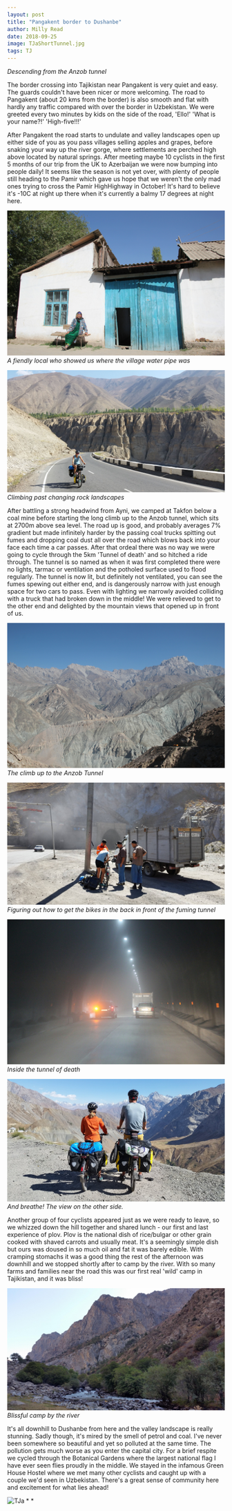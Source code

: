 ```yaml
---
layout: post
title: "Pangakent border to Dushanbe"
author: Milly Read
date: 2018-09-25
image: TJaShortTunnel.jpg
tags: TJ
--- 
```


*Descending from the Anzob tunnel*

The border crossing into Tajikistan near Pangakent is very quiet and easy. The guards couldn't have been nicer or more welcoming. The road to Pangakent (about 20 kms from the border) is also smooth and flat with hardly any traffic compared with over the border in Uzbekistan. We were greeted every two minutes by kids on the side of the road, 'Ello!' 'What is your name?!' 'High-five!!!' 

After Pangakent the road starts to undulate and valley landscapes open up either side of you as you pass villages selling apples and grapes, before snaking your way up the river gorge, where settlements are perched high above located by natural springs. After meeting maybe 10 cyclists in the first 5 months of our trip from the UK to Azerbaijan we were now bumping into people daily! It seems like the season is not yet over, with plenty of people still heading to the Pamir which gave us hope that we weren't the only mad ones trying to cross the Pamir HighHighway in October! It's hard to believe it's -10C at night up there when it's currently a balmy 17 degrees at night here. 

![TJaWoman](assets/img/TJaWoman.JPG) *A fiendly local who showed us where the village water pipe was*

![TJaLandscape](assets/img/TJaLandscape.jpg) *Climbing past changing rock landscapes*

After battling a strong headwind from Ayni, we camped at Takfon below a coal mine before starting the long climb up to the Anzob tunnel, which sits at 2700m above sea level. The road up is good, and probably averages 7% gradient but made infinitely harder by the passing coal trucks spitting out fumes and dropping coal dust all over the road which blows back into your face each time a car passes. After that ordeal there was no way we were going to cycle through the 5km 'Tunnel of death' and so hitched a ride through. The tunnel is so named as when it was first completed there were no lights, tarmac or ventilation and the potholed surface used to flood regularly. The tunnel is now lit, but definitely  not ventilated, you can see the fumes spewing out either end, and is dangerously narrow with just enough space for two cars to pass. Even with lighting we narrowly avoided colliding with a truck that had broken down in the middle! We were relieved to get to the other end and delighted by the mountain views that opened up in front of us. 

![TJaTunnelRoad ](assets/img/TJaTunnelRoad.JPG) *The climb up to the Anzob Tunnel*  

![TJaTunnel](assets/img/TJaTunnel.jpg) *Figuring out how to get the bikes in the back in front of the fuming tunnel*  

![TJaIntunnel](assets/img/TJaIntunnel.JPG) *Inside the tunnel of death*  

![TJaTunnelTop](assets/img/TJaTunnelTop.jpg) *And breathe! The view on the other side.*

Another group of four cyclists appeared just as we were ready to leave, so we whizzed down the hill together and shared lunch - our first and last experience of plov. Plov is the national dish of rice/bulgar or other grain cooked with shaved carrots and usually meat. It's a seemingly simple dish but ours was doused in so much oil and fat it was barely edible. With cramping stomachs it was a good thing the rest of the afternoon was downhill and we stopped shortly after to camp by the river. With so many farms and families near the road this was our first real 'wild' camp in Tajikistan, and it was bliss!  

![TJaCamp](assets/img/TJaCamp.jpg) *Blissful camp by the river*  

It's all downhill to Dushanbe from here and the valley landscape is really stunning. Sadly though, it's mired by the smell of petrol and coal. I've never been somewhere so beautiful and yet so polluted at the same time. The pollution gets much worse as you enter the capital city. For a brief respite we cycled through the Botanical Gardens where the largest national flag I have ever seen flies proudly in the middle. We stayed in the infamous Green House Hostel where we met many other cyclists and caught up with a couple we'd seen in Uzbekistan. There's a great sense of community here and excitement for what lies ahead!


![TJa ](assets/img/TJa.jpg) * *
